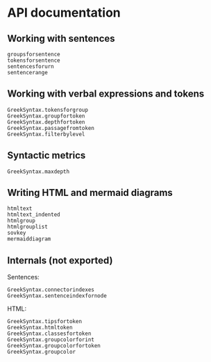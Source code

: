# API documentation


## Working with sentences

```@docs
groupsforsentence
tokensforsentence
sentencesforurn
sentencerange
```

## Working with verbal expressions and tokens

```@docs
GreekSyntax.tokensforgroup
GreekSyntax.groupfortoken
GreekSyntax.depthfortoken
GreekSyntax.passagefromtoken
GreekSyntax.filterbylevel

```

## Syntactic metrics


```@docs
GreekSyntax.maxdepth
```

## Writing HTML and mermaid diagrams

```@docs
htmltext
htmltext_indented
htmlgroup
htmlgrouplist
sovkey
mermaiddiagram
```



## Internals (not exported)

Sentences:

```@docs
GreekSyntax.connectorindexes
GreekSyntax.sentenceindexfornode
```

HTML:

```@docs
GreekSyntax.tipsfortoken
GreekSyntax.htmltoken
GreekSyntax.classesfortoken
GreekSyntax.groupcolorforint
GreekSyntax.groupcolorfortoken
GreekSyntax.groupcolor
```